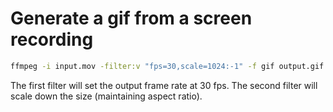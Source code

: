 # Generate a gif from a screen recording

```bash
ffmpeg -i input.mov -filter:v "fps=30,scale=1024:-1" -f gif output.gif
```

The first filter will set the output frame rate at 30 fps. The second filter
will scale down the size (maintaining aspect ratio).


